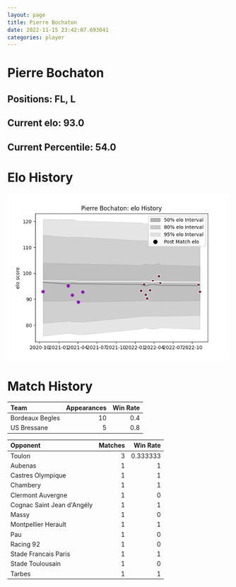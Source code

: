 ```yaml
---  
layout: page  
title: Pierre Bochaton  
date: 2022-11-15 23:42:07.693041  
categories: player  
---
```

# Pierre Bochaton

## Positions: FL, L

## Current elo: 93.0

## Current Percentile: 54.0

# Elo History


![elo history](history_PierreBochaton.png)
# Match History


| Team            |   Appearances |   Win Rate |
|:----------------|--------------:|-----------:|
| Bordeaux Begles |            10 |        0.4 |
| US Bressane     |             5 |        0.8 |

| Opponent                   |   Matches |   Win Rate |
|:---------------------------|----------:|-----------:|
| Toulon                     |         3 |   0.333333 |
| Aubenas                    |         1 |   1        |
| Castres Olympique          |         1 |   1        |
| Chambery                   |         1 |   1        |
| Clermont Auvergne          |         1 |   0        |
| Cognac Saint Jean d'Angély |         1 |   1        |
| Massy                      |         1 |   0        |
| Montpellier Herault        |         1 |   1        |
| Pau                        |         1 |   0        |
| Racing 92                  |         1 |   0        |
| Stade Francais Paris       |         1 |   1        |
| Stade Toulousain           |         1 |   0        |
| Tarbes                     |         1 |   1        |